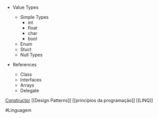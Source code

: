 - Value Types
	- Simple Types
		- int
		- float
		- char
		- bool
	- Enum
	- Stuct
	- Null Types

- References
	- Class
	- Interfaces
	- Arrays
	- Delegate



[Constructor](https://www.knowledgehut.com/tutorials/csharp/csharp-constructors)
[[Design Patterns]]
[[princípios da programação]]
[[LINQ]]

#Linguagem
